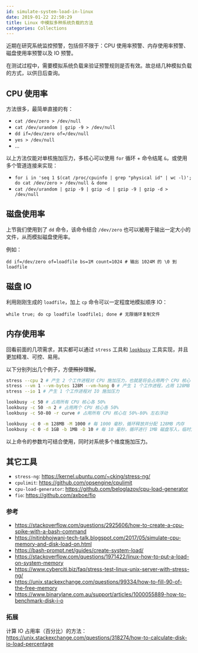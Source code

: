 ```yaml
---
id: simulate-system-load-in-linux
date: 2019-01-22 22:50:29
title: Linux 中模拟多种系统负载的方法
categories: Collections
---
```


近期在研究系统监控预警，包括但不限于：CPU 使用率预警、内存使用率预警、磁盘使用率预警以及 IO 预警。

在测试过程中，需要模拟系统负载来验证预警规则是否有效。故总结几种模拟负载的方式，以供日后查询。

<!--more-->

## CPU 使用率

方法很多，最简单直接的有：

- `cat /dev/zero > /dev/null`
- `cat /dev/urandom | gzip -9 > /dev/null`
- `dd if=/dev/zero of=/dev/null`
- `yes > /dev/null`
- ...

以上方法仅能对单核施加压力，多核心可以使用 `for` 循环 + 命令结尾 `&`，或使用多个管道连接来实现：

- `for i in 'seq 1 $(cat /proc/cpuinfo | grep "physical id" | wc -l)'; do cat /dev/zero > /dev/null & done`
- `cat /dev/urandom | gzip -9 | gzip -d | gzip -9 | gzip -d > /dev/null`

## 磁盘使用率

上节我们使用到了 `dd` 命令，该命令结合 `/dev/zero` 也可以被用于输出一定大小的文件，从而模拟磁盘使用率。

例如：

```
dd if=/dev/zero of=loadfile bs=1M count=1024 # 输出 1024M 的 \0 到 loadfile
```

## 磁盘 IO

利用刚刚生成的 `loadfile`，加上 `cp` 命令可以一定程度地模拟顺序 IO：

```
while true; do cp loadfile loadfile1; done # 无限循环复制文件
```

## 内存使用率

回看前面的几项需求，其实都可以通过 `stress` 工具和 [`lookbusy`](http://www.devin.com/lookbusy/) 工具实现，并且更加精准、可控、易用。

以下分别列出几个例子，方便<del>照抄</del>理解。

```bash
stress --cpu 2 # 产生 2 个工作进程对 CPU 施加压力，也就是将会占用两个 CPU 核心
stress --vm 1 --vm-bytes 128M --vm-hang 0 # 产生 1 个工作进程，占用 128MB 内存并保持
stress --io 1 # 产生 1 个工作进程对 IO 施加压力
```

```bash
lookbusy -c 50 # 占用所有 CPU 核心各 50%
lookbusy -c 50 -n 2 # 占用两个 CPU 核心各 50%
lookbusy -c 50-80 -r curve # 占用所有 CPU 核心在 50%-80% 左右浮动

lookbusy -c 0 -m 128MB -M 1000 # 每 1000 毫秒，循环释放并分配 128MB 内存
lookbusy -c 0 -d 1GB -b 1MB -D 10 # 每 10 毫秒，循环进行 1MB 磁盘写入，临时文件不超过 1GB
```

以上命令的参数均可结合使用，同时对系统多个维度施加压力。

## 其它工具

- `stress-ng`: <https://kernel.ubuntu.com/~cking/stress-ng/>
- `cpulimit`: <https://github.com/opsengine/cpulimit>
- `cpu-load-generator`: <https://github.com/beloglazov/cpu-load-generator>
- `fio`: <https://github.com/axboe/fio>

### 参考

- <https://stackoverflow.com/questions/2925606/how-to-create-a-cpu-spike-with-a-bash-command>
- <https://nitinbhojwani-tech-talk.blogspot.com/2017/05/simulate-cpu-memory-and-disk-load-on.html>
- <https://bash-prompt.net/guides/create-system-load/>
- <https://stackoverflow.com/questions/1971422/linux-how-to-put-a-load-on-system-memory>
- <https://www.cyberciti.biz/faq/stress-test-linux-unix-server-with-stress-ng/>
- <https://unix.stackexchange.com/questions/99334/how-to-fill-90-of-the-free-memory>
- <https://www.binarylane.com.au/support/articles/1000055889-how-to-benchmark-disk-i-o>

### 拓展

计算 IO 占用率（百分比）的方法：<https://unix.stackexchange.com/questions/318274/how-to-calculate-disk-io-load-percentage>
